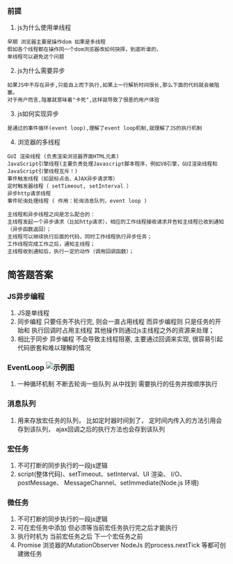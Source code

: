 ### 前提
1. js为什么使用单线程
```
早期 浏览器主要是操作dom 如果是多线程 
假如各个线程都在操作同一个dom浏览器改如何抉择，到底听谁的， 
单线程可以避免这个问题
```
2. js为什么需要异步
```
如果JS中不存在异步,只能自上而下执行,如果上一行解析时间很长,那么下面的代码就会被阻塞。
对于用户而言,阻塞就意味着"卡死",这样就导致了很差的用户体验
```
3. js如何实现异步

```
是通过的事件循环(event loop),理解了event loop机制,就理解了JS的执行机制

```
4. 浏览器的多线程

```
GUI 渲染线程 (负责渲染浏览器界面HTML元素)
JavaScript引擎线程(主要负责处理Javascript脚本程序，例如V8引擎，GUI渲染线程和JavaScript引擎线程互斥！)
事件触发线程（如鼠标点击、AJAX异步请求等）
定时触发器线程（ setTimeout, setInterval ）
异步http请求线程
事件轮询处理线程 ( 作用：轮询消息队列，event loop )

主线程和异步线程之间是怎么配合的：
主线程发起一个异步请求（比如http请求），相应的工作线程接收请求并告知主线程已收到通知（异步函数返回）；
主线程可以继续执行后面的代码，同时工作线程执行异步任务；
工作线程完成工作之后，通知主线程；
主线程收到通知后，执行一定的动作（调用回调函数）；

```

## 简答题答案
### JS异步编程
1. JS是单线程 
2. 同步编程 只要任务不执行完, 则会一直占用线程 而异步编程则 只是任务的开始和 执行回调时占用主线程 其他操作则通过js主线程之外的资源来处理；
3. 相比于同步 异步编程 不会导致主线程阻塞, 主要通过回调来实现, 很容易引起代码嵌套和难以理解的情况

### EventLoop ![示例图](https://gz-public.oss-cn-shenzhen.aliyuncs.com/notes/event.jpeg) 
1. 一种循环机制  不断去轮询一些队列 从中找到 需要执行的任务并按顺序执行

### 消息队列
1. 用来存放宏任务的队列， 比如定时器时间到了， 定时间内传入的方法引用会存到该队列， ajax回调之后的执行方法也会存到该队列

### 宏任务
1. 不可打断的同步执行的一段js逻辑
2. script(整体代码)、setTimeout、setInterval、UI 渲染、 I/O、postMessage、 MessageChannel、setImmediate(Node.js 环境)

### 微任务
1. 不可打断的同步执行的一段js逻辑
2. 可在宏任务中添加 但必须等当前宏任务执行完之后才能执行
3. 执行时机为 当前宏任务之后  下一个宏任务之前
4. Promise 浏览器的MutationObserver  NodeJs 的process.nextTick 等都可创建微任务